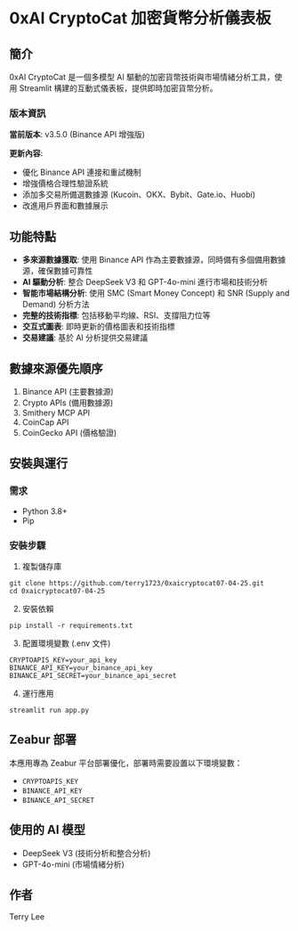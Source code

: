 # 0xAI CryptoCat 加密貨幣分析儀表板

## 簡介

0xAI CryptoCat 是一個多模型 AI 驅動的加密貨幣技術與市場情緒分析工具，使用 Streamlit 構建的互動式儀表板，提供即時加密貨幣分析。

### 版本資訊

**當前版本**: v3.5.0 (Binance API 增強版)

**更新內容**:
- 優化 Binance API 連接和重試機制
- 增強價格合理性驗證系統
- 添加多交易所備選數據源 (Kucoin、OKX、Bybit、Gate.io、Huobi)
- 改進用戶界面和數據展示

## 功能特點

- **多來源數據獲取**: 使用 Binance API 作為主要數據源，同時備有多個備用數據源，確保數據可靠性
- **AI 驅動分析**: 整合 DeepSeek V3 和 GPT-4o-mini 進行市場和技術分析
- **智能市場結構分析**: 使用 SMC (Smart Money Concept) 和 SNR (Supply and Demand) 分析方法
- **完整的技術指標**: 包括移動平均線、RSI、支撐阻力位等
- **交互式圖表**: 即時更新的價格圖表和技術指標
- **交易建議**: 基於 AI 分析提供交易建議

## 數據來源優先順序

1. Binance API (主要數據源)
2. Crypto APIs (備用數據源)
3. Smithery MCP API
4. CoinCap API
5. CoinGecko API (價格驗證)

## 安裝與運行

### 需求

- Python 3.8+
- Pip

### 安裝步驟

1. 複製儲存庫
```
git clone https://github.com/terry1723/0xaicryptocat07-04-25.git
cd 0xaicryptocat07-04-25
```

2. 安裝依賴
```
pip install -r requirements.txt
```

3. 配置環境變數 (.env 文件)
```
CRYPTOAPIS_KEY=your_api_key
BINANCE_API_KEY=your_binance_api_key
BINANCE_API_SECRET=your_binance_api_secret
```

4. 運行應用
```
streamlit run app.py
```

## Zeabur 部署

本應用專為 Zeabur 平台部署優化，部署時需要設置以下環境變數：
- `CRYPTOAPIS_KEY`
- `BINANCE_API_KEY`
- `BINANCE_API_SECRET`

## 使用的 AI 模型

- DeepSeek V3 (技術分析和整合分析)
- GPT-4o-mini (市場情緒分析)

## 作者

Terry Lee 